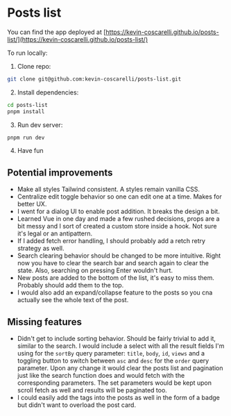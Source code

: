 # Posts list
You can find the app deployed at [https://kevin-coscarelli.github.io/posts-list/](https://kevin-coscarelli.github.io/posts-list/)

To run locally:
1. Clone repo:
``` sh
git clone git@github.com:kevin-coscarelli/posts-list.git
```
2. Install dependencies:
``` sh
cd posts-list
pnpm install
```
3. Run dev server:
``` sh
pnpm run dev
```
4. Have fun

## Potential improvements
- Make all styles Tailwind consistent. A styles remain vanilla CSS.
- Centralize edit toggle behavior so one can edit one at a time. Makes for better UX.
- I went for a dialog UI to enable post addition. It breaks the design a bit.
- Learned Vue in one day and made a few rushed decisions, props are a bit messy and I sort of created a custom store inside a hook. Not sure it's legal or an antipattern.
- If I added fetch error handling, I should probably add a retch retry strategy as well.
- Search clearing behavior should be changed to be more intuitive. Right now you have to clear the search bar and search again to clear the state. Also, searching on pressing Enter wouldn't hurt.
- New posts are added to the bottom of the list, it's easy to miss them. Probably should add them to the top.
- I would also add an expand/collapse feature to the posts so you cna actually see the whole text of the post.

## Missing features
- Didn't get to include sorting behavior. Should be fairly trivial to add it, similar to the search. I would include a select with all the result fields I'm using for the `sortBy` query parameter: `title`, `body`, `id`, `views` and a toggling button to switch between `asc` and `desc` for the `order` query parameter. Upon any change it would clear the posts list and pagination just like the search function does and would fetch with the corresponding parameters. The set parameters would be kept upon scroll fetch as well and results will be paginated too.
- I could easily add the tags into the posts as well in the form of a badge but didn't want to overload the post card.